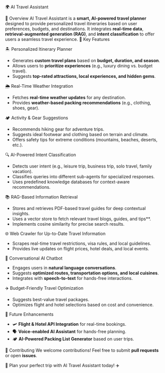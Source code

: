 🌍 AI Travel Assistant

🚀 Overview
AI Travel Assistant is a **smart, AI-powered travel planner** designed to provide personalized travel itineraries based on user preferences, budgets, and destinations. It integrates **real-time data**, **retrieval-augmented generation (RAG)**, and **intent classification** to offer users a seamless travel experience.
 🎯 Key Features

🏝️ Personalized Itinerary Planner
- Generates **custom travel plans** based on **budget, duration, and season**.
- Allows users to **prioritize experiences** (e.g., luxury dining vs. budget travel).
- Suggests **top-rated attractions, local experiences, and hidden gems**.

🌦️ Real-Time Weather Integration
- Fetches **real-time weather updates** for any destination.
- Provides **weather-based packing recommendations** (e.g., clothing, shoes, gear).

🏕️ Activity & Gear Suggestions
- Recommends hiking gear for adventure trips.
- Suggests ideal footwear and clothing based on terrain and climate.
- Offers safety tips for extreme conditions (mountains, beaches, deserts, etc.).

🔍 AI-Powered Intent Classification
- Detects user intent (e.g., leisure trip, business trip, solo travel, family vacation).
- Classifies queries into different sub-agents for specialized responses.
- Uses predefined knowledge databases for context-aware recommendations.

📚 RAG-Based Information Retrieval
- Stores and retrieves PDF-based travel guides for deep contextual insights.
- Uses a vector store to fetch relevant travel blogs, guides, and tips**.
- Implements cosine similarity for precise search results.

🌐 Web Crawler for Up-to-Date Travel Information
- Scrapes real-time travel restrictions, visa rules, and local guidelines.
- Provides live updates on flight prices, hotel deals, and local events.

💬 Conversational AI Chatbot
- Engages users in **natural language conversations**.
- Suggests **optimized routes, transportation options, and local cuisines**.
- Integrates with **speech-to-text** for hands-free interactions.

✈️ Budget-Friendly Travel Optimization
- Suggests best-value travel packages.
- Optimizes flight and hotel selections based on cost and convenience.

🎯 Future Enhancements
- 🛩️ **Flight & Hotel API Integration** for real-time bookings.
- 🗣️ **Voice-enabled AI Assistant** for hands-free planning.
- 🏕️ **AI-Powered Packing List Generator** based on user trips.

🤝 Contributing
We welcome contributions! Feel free to submit **pull requests** or open **issues**.



🚀 Plan your perfect trip with AI Travel Assistant today! ✈️

